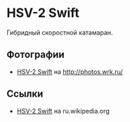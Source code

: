 # HSV-2 Swift

Гибридный скоростной катамаран.

## Фотографии

- [HSV-2 Swift](http://photos.wrk.ru/index.php?/category/63) на http://photos.wrk.ru/

## Ссылки

- [HSV-2 Swift](https://ru.wikipedia.org/wiki/HSV-2_Swift) на ru.wikipedia.org

